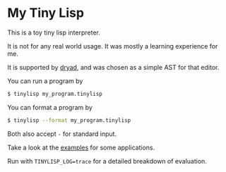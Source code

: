 # My Tiny Lisp

This is a toy tiny lisp interpreter.

It is not for any real world usage. It was mostly a learning experience for me.

It is supported by [dryad](https://github.com/rspencer01/dryad), and was chosen as a simple AST for that editor.

You can run a program by
```bash
$ tinylisp my_program.tinylisp
```
You can format a program by
```bash
$ tinylisp --format my_program.tinylisp
```
Both also accept `-` for standard input.

Take a look at the [examples](https://github.com/rspencer01/tinylisp/blob/master/examples) for some applications.

Run with `TINYLISP_LOG=trace` for a detailed breakdown of evaluation.

